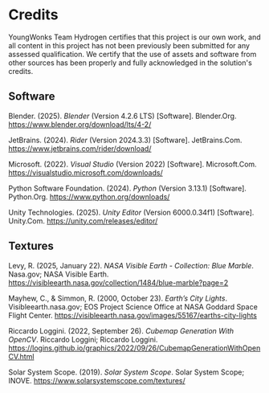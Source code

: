 # Credits
YoungWonks Team Hydrogen certifies that this project is our own work, and all content in this project has not been previously been submitted for any assessed qualification. We certify that the use of assets and software from other sources has been properly and fully acknowledged in the solution's credits.

## Software
Blender. (2025). _Blender_ (Version 4.2.6 LTS) [Software]. Blender.Org. https://www.blender.org/download/lts/4-2/

JetBrains. (2024). _Rider_ (Version 2024.3.3) [Software]. JetBrains.Com. https://www.jetbrains.com/rider/download/

Microsoft. (2022). _Visual Studio_ (Version 2022) [Software]. Microsoft.Com. https://visualstudio.microsoft.com/downloads/

Python Software Foundation. (2024). _Python_ (Version 3.13.1) [Software]. Python.Org. https://www.python.org/downloads/

Unity Technologies. (2025). _Unity Editor_ (Version 6000.0.34f1) [Software]. Unity.Com. https://unity.com/releases/editor/

## Textures
Levy, R. (2025, January 22). _NASA Visible Earth - Collection: Blue Marble_. Nasa.gov; NASA Visible Earth. https://visibleearth.nasa.gov/collection/1484/blue-marble?page=2

Mayhew, C., & Simmon, R. (2000, October 23). _Earth’s City Lights_. Visibleearth.nasa.gov; EOS Project Science Office at NASA Goddard Space Flight Center. https://visibleearth.nasa.gov/images/55167/earths-city-lights

Riccardo Loggini. (2022, September 26). _Cubemap Generation With OpenCV_. Riccardo Loggini; Riccardo Loggini. https://logins.github.io/graphics/2022/09/26/CubemapGenerationWithOpenCV.html

Solar System Scope. (2019). _Solar System Scope_. Solar System Scope; INOVE. https://www.solarsystemscope.com/textures/
